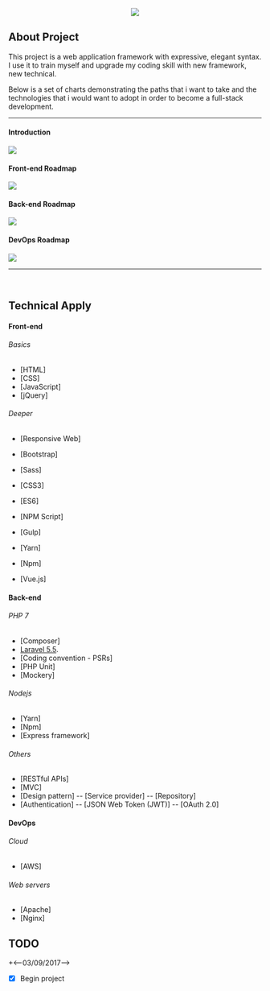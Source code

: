 <p align="center"><img src="https://laravel.com/assets/img/components/logo-laravel.svg"></p>

## About Project

This project is a web application framework with expressive, elegant syntax. I use it to train myself and upgrade my coding skill with new framework, new technical.

Below is a set of charts demonstrating the paths that i want to take and the technologies that i would want to adopt in order to become a full-stack development. 

***

#### Introduction

![](https://i.imgur.com/MWkeM18.png)

#### Front-end Roadmap

![](https://i.imgur.com/qx54HvK.png)

#### Back-end Roadmap

![](https://i.imgur.com/jz4xrlQ.png)

#### DevOps Roadmap

![](https://i.imgur.com/z23zTH3.png)

***

<br>

## Technical Apply

#### Front-end

###### Basics

- [HTML]
- [CSS]
- [JavaScript]
- [jQuery]

###### Deeper

- [Responsive Web]
- [Bootstrap]
- [Sass]
- [CSS3]


- [ES6]
- [NPM Script]
- [Gulp]
- [Yarn]
- [Npm]
- [Vue.js]

#### Back-end

###### PHP 7

- [Composer]
- [Laravel 5.5](https://laravel.com/docs).
- [Coding convention - PSRs]
- [PHP Unit]
- [Mockery]

###### Nodejs

- [Yarn]
- [Npm]
- [Express framework]

###### Others

- [RESTful APIs]
- [MVC]
- [Design pattern]
-- [Service provider]
-- [Repository]
- [Authentication]
-- [JSON Web Token (JWT)]
-- [OAuth 2.0]

#### DevOps

###### Cloud

- [AWS]

###### Web servers

- [Apache]
- [Nginx]

## TODO

+<--03/09/2017-->
- [X] Begin project

